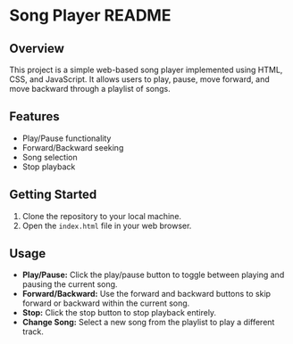 # Song Player README

## Overview

This project is a simple web-based song player implemented using HTML, CSS, and JavaScript. It allows users to play, pause, move forward, and move backward through a playlist of songs.

## Features

- Play/Pause functionality
- Forward/Backward seeking
- Song selection
- Stop playback

## Getting Started

1. Clone the repository to your local machine.
2. Open the `index.html` file in your web browser.

## Usage

- **Play/Pause:** Click the play/pause button to toggle between playing and pausing the current song.
- **Forward/Backward:** Use the forward and backward buttons to skip forward or backward within the current song.
- **Stop:** Click the stop button to stop playback entirely.
- **Change Song:** Select a new song from the playlist to play a different track.


